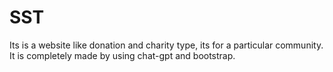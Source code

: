 # SST
Its is a website like donation and charity type, its for a particular community. It is completely  made by using chat-gpt and bootstrap. 

